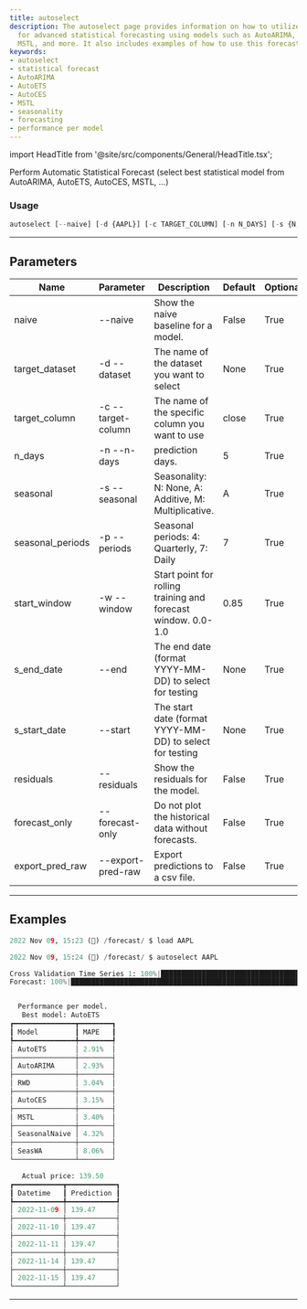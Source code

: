 ```yaml
---
title: autoselect
description: The autoselect page provides information on how to utilize specific parameters
  for advanced statistical forecasting using models such as AutoARIMA, AutoETS, AutoCES,
  MSTL, and more. It also includes examples of how to use this forecasting tool.
keywords:
- autoselect
- statistical forecast
- AutoARIMA
- AutoETS
- AutoCES
- MSTL
- seasonality
- forecasting
- performance per model
---
```


import HeadTitle from '@site/src/components/General/HeadTitle.tsx';

<HeadTitle title="forecast /autoselect - Reference | OpenBB Terminal Docs" />

Perform Automatic Statistical Forecast (select best statistical model from AutoARIMA, AutoETS, AutoCES, MSTL, ...)

### Usage

```python wordwrap
autoselect [--naive] [-d {AAPL}] [-c TARGET_COLUMN] [-n N_DAYS] [-s {N,A,M}] [-p SEASONAL_PERIODS] [-w START_WINDOW] [--end S_END_DATE] [--start S_START_DATE] [--residuals] [--forecast-only] [--export-pred-raw]
```

---

## Parameters

| Name | Parameter | Description | Default | Optional | Choices |
| ---- | --------- | ----------- | ------- | -------- | ------- |
| naive | --naive | Show the naive baseline for a model. | False | True | None |
| target_dataset | -d  --dataset | The name of the dataset you want to select | None | True | AAPL |
| target_column | -c  --target-column | The name of the specific column you want to use | close | True | None |
| n_days | -n  --n-days | prediction days. | 5 | True | None |
| seasonal | -s  --seasonal | Seasonality: N: None, A: Additive, M: Multiplicative. | A | True | N, A, M |
| seasonal_periods | -p  --periods | Seasonal periods: 4: Quarterly, 7: Daily | 7 | True | None |
| start_window | -w  --window | Start point for rolling training and forecast window. 0.0-1.0 | 0.85 | True | None |
| s_end_date | --end | The end date (format YYYY-MM-DD) to select for testing | None | True | None |
| s_start_date | --start | The start date (format YYYY-MM-DD) to select for testing | None | True | None |
| residuals | --residuals | Show the residuals for the model. | False | True | None |
| forecast_only | --forecast-only | Do not plot the historical data without forecasts. | False | True | None |
| export_pred_raw | --export-pred-raw | Export predictions to a csv file. | False | True | None |


---

## Examples

```python
2022 Nov 09, 15:23 (🦋) /forecast/ $ load AAPL

2022 Nov 09, 15:24 (🦋) /forecast/ $ autoselect AAPL

Cross Validation Time Series 1: 100%|█████████████████████████████████████████████████████████████████████████████████████████████████████████████████████████████████████| 115/115 [00:4700:00,  2.40it/s]
Forecast: 100%|███████████████████████████████████████████████████████████████████████████████████████████████████████████████████████████████████████████████████████████████| 1/1 [00:0100:00,  1.80s/it]


  Performance per model.  
   Best model: AutoETS    
┏━━━━━━━━━━━━━━━┳━━━━━━━━┓
┃ Model         ┃ MAPE   ┃
┡━━━━━━━━━━━━━━━╇━━━━━━━━┩
│ AutoETS       │ 2.91%  │
├───────────────┼────────┤
│ AutoARIMA     │ 2.93%  │
├───────────────┼────────┤
│ RWD           │ 3.04%  │
├───────────────┼────────┤
│ AutoCES       │ 3.15%  │
├───────────────┼────────┤
│ MSTL          │ 3.40%  │
├───────────────┼────────┤
│ SeasonalNaive │ 4.32%  │
├───────────────┼────────┤
│ SeasWA        │ 8.06%  │
└───────────────┴────────┘

   Actual price: 139.50    
┏━━━━━━━━━━━━┳━━━━━━━━━━━━┓
┃ Datetime   ┃ Prediction ┃
┡━━━━━━━━━━━━╇━━━━━━━━━━━━┩
│ 2022-11-09 │ 139.47     │
├────────────┼────────────┤
│ 2022-11-10 │ 139.47     │
├────────────┼────────────┤
│ 2022-11-11 │ 139.47     │
├────────────┼────────────┤
│ 2022-11-14 │ 139.47     │
├────────────┼────────────┤
│ 2022-11-15 │ 139.47     │
└────────────┴────────────┘
```
---
